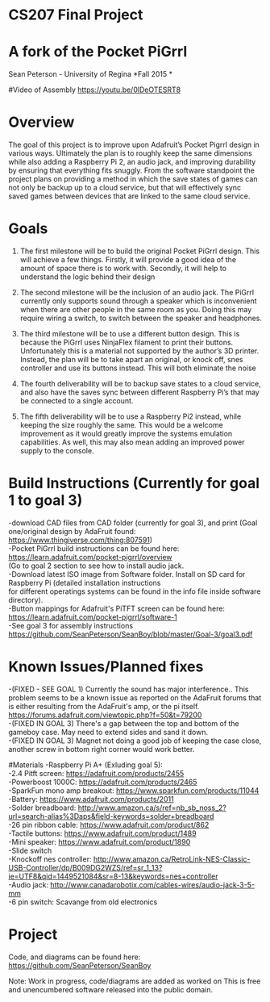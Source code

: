 # CS207 Final Project
# A fork of the Pocket PiGrrl
Sean Peterson - University of Regina
*Fall 2015 *

#Video of Assembly
https://youtu.be/0lDeOTESRT8

# Overview
The goal of this project is to improve upon Adafruit’s Pocket Pigrrl design in various ways. Ultimately the plan is to roughly keep the same dimensions while also adding a Raspberry Pi 2, an audio jack, and improving durability by ensuring that everything fits snuggly. From the software standpoint the project plans on providing a method in which the save states of games can not only be backup up to a cloud service, but that will effectively sync saved games between devices that are linked to the same cloud service.

# Goals
1. The first milestone will be to build the original Pocket PiGrrl design. This will achieve a few things. Firstly, it will provide a good idea of the amount of space there is to work with. Secondly, it will help to understand the logic behind their design

2. The second milestone will be the inclusion of an audio jack. The PiGrrl currently only supports sound through a speaker which is inconvenient when there are other people in the same room as you. Doing this may require wiring a switch, to switch between the speaker and headphones.

3. The third milestone will be to use a different button design. This is because the PiGrrl uses NinjaFlex filament to print their buttons. Unfortunately this is a material not supported by the author’s 3D printer. Instead, the plan will be to take apart an original, or knock off, snes controller and use its buttons instead. This will both eliminate the noise  

4. The fourth deliverability will be to backup save states to a cloud service, and also have the saves sync between different Raspberry Pi’s that may be connected to a single account. 

5. The fifth deliverability will be to use a Raspberry Pi2 instead, while keeping the size roughly the same. This would be a welcome improvement as it would greatly improve the systems emulation capabilities. As well, this may also mean adding an improved power supply to the console. 

<h1>Build Instructions (Currently for goal 1 to goal 3)</h1>

-download CAD files from CAD folder (currently for goal 3), and print (Goal one/original design by AdaFruit found: https://www.thingiverse.com/thing:807591) <br>
-Pocket PiGrrl build instructions can be found here: https://learn.adafruit.com/pocket-pigrrl/overview <br>
(Go to goal 2 section to see how to install audio jack. <br>
-Download latest ISO image from Software folder. Install on SD card for Raspberry Pi (detailed installation instructions <br>
for different operatings systems can be found in the info file inside software directory). <br>
-Button mappings for Adafruit's PiTFT screen can be found here: https://learn.adafruit.com/pocket-pigrrl/software-1 <br>
-See goal 3 for assembly instructions https://github.com/SeanPeterson/SeanBoy/blob/master/Goal-3/goal3.pdf
# Known Issues/Planned fixes
-(FIXED - SEE GOAL 1) Currently the sound has major interference.. This problem seems to be a known issue as reported on the AdaFruit forums that is either resulting from the AdaFruit's amp, or the pi itself. <https://forums.adafruit.com/viewtopic.php?f=50&t=79200> <br>
-(FIXED IN GOAL 3) There's a gap between the top and bottom of the gameboy case. May need to extend sides and sand it down.<br>
-(FIXED IN GOAL 3) Magnet not doing a good job of keeping the case close, another screw in bottom right corner would work better. <br>

#Materials
-Raspberry Pi A+ (Exluding goal 5): <br>
-2.4 Pitft screen: https://adafruit.com/products/2455<br>
-Powerboost 1000C: https://adafruit.com/products/2465<br>
-SparkFun mono amp breakout: https://www.sparkfun.com/products/11044<br>
-Battery: https://www.adafruit.com/products/2011<br>
-Solder breadboard: http://www.amazon.ca/s/ref=nb_sb_noss_2?url=search-alias%3Daps&field-keywords=solder+breadboard<br>
-26 pin ribbon cable: https://www.adafruit.com/product/862<br>
-Tactile buttons: https://www.adafruit.com/product/1489<br>
-Mini speaker: https://www.adafruit.com/product/1890<br>
-Slide switch <br>
-Knockoff nes controller: http://www.amazon.ca/RetroLink-NES-Classic-USB-Controller/dp/B009DG2WZS/ref=sr_1_13?ie=UTF8&qid=1449521084&sr=8-13&keywords=nes+controller<br>
-Audio jack: http://www.canadarobotix.com/cables-wires/audio-jack-3-5-mm<br>
-6 pin switch: Scavange from old electronics<br>


# Project
Code, and diagrams can be found here: https://github.com/SeanPeterson/SeanBoy

Note: Work in progress, code/diagrams are added as worked on
This is free and unencumbered software released into the public domain.
